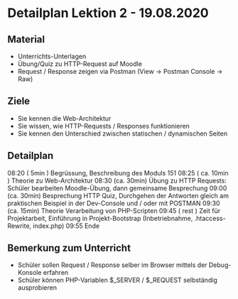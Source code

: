 Detailplan Lektion 2 - 19.08.2020
===========================================

Material
--------

* Unterrichts-Unterlagen
* Übung/Quiz zu HTTP-Request auf Moodle
* Request / Response zeigen via Postman (View -> Postman Console -> Raw)

Ziele
-----

* Sie kennen die Web-Architektur
* Sie wissen, wie HTTP-Requests / Responses funktionieren
* Sie kennen den Unterschied zwischen statischen / dynamischen Seiten

Detailplan
----------

08:20 ( 5min )      Begrüssung, Beschreibung des Moduls 151
08:25 ( ca. 10min ) Theorie zu Web-Architektur
08:30 (ca. 30min)   Übung zu  HTTP Requests: Schüler bearbeiten Moodle-Übung, dann gemeinsame Besprechung
09:00 (ca. 30min)   Besprechung HTTP Quiz, Durchgehen der Antworten gleich am praktischen Beispiel in der Dev-Console und / oder mit POSTMAN
09:30 (ca. 15min)   Theorie Verarbeitung von PHP-Scripten
09:45 ( rest )      Zeit für Projektarbeit, Einführung in Projekt-Bootstrap (Inbetriebnahme, .htaccess-Rewrite, index.php)
09:55 Ende

Bemerkung zum Unterricht
------------------------

* Schüler sollen Request / Response selber im Browser mittels der Debug-Konsole erfahren
* Schüler können PHP-Variablen $_SERVER / $_REQUEST selbständig ausprobieren
